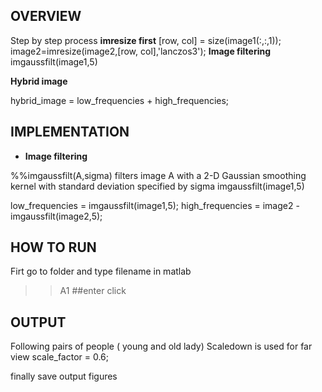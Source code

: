 ## OVERVIEW

Step by step process
**imresize first**
[row, col] = size(image1(:,:,1));
image2=imresize(image2,[row, col],'lanczos3');
**Image filtering**
imgaussfilt(image1,5)

**Hybrid image**

hybrid_image = low_frequencies + high_frequencies;


##  IMPLEMENTATION
- **Image filtering**

%%imgaussfilt(A,sigma) filters image A with a 2-D Gaussian smoothing kernel with standard deviation specified by sigma
imgaussfilt(image1,5)

low_frequencies = imgaussfilt(image1,5);
high_frequencies = image2 - imgaussfilt(image2,5);


## HOW TO RUN
Firt go to  folder and type filename in matlab
>>A1      ##enter click



## OUTPUT 
Following pairs of  people ( young and old lady) 
Scaledown is used for far view 
scale_factor = 0.6;

finally save output figures



